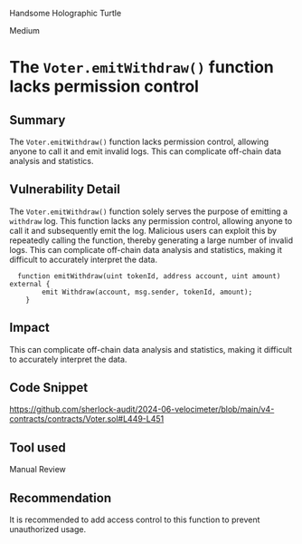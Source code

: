 Handsome Holographic Turtle

Medium

# The `Voter.emitWithdraw()` function lacks permission control

## Summary

The `Voter.emitWithdraw()` function lacks permission control, allowing anyone to call it and emit invalid logs. This can complicate off-chain data analysis and statistics. 

## Vulnerability Detail
The `Voter.emitWithdraw()` function solely serves the purpose of emitting a `withdraw` log. This function lacks any permission control, allowing anyone to call it and subsequently emit the log. Malicious users can exploit this by repeatedly calling the function, thereby generating a large number of invalid logs. This can complicate off-chain data analysis and statistics, making it difficult to accurately interpret the data.

```solidity
  function emitWithdraw(uint tokenId, address account, uint amount) external {
        emit Withdraw(account, msg.sender, tokenId, amount);
    }

```

## Impact

This can complicate off-chain data analysis and statistics, making it difficult to accurately interpret the data.
## Code Snippet
https://github.com/sherlock-audit/2024-06-velocimeter/blob/main/v4-contracts/contracts/Voter.sol#L449-L451
## Tool used

Manual Review

## Recommendation
It is recommended to add access control to this function to prevent unauthorized usage.

